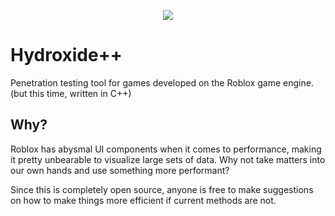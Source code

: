 <p align="center">
  <img src="https://cdn.discordapp.com/attachments/633472429917995038/722143730500501534/Hydroxide_Logo.png"/>
</p>

# Hydroxide++
Penetration testing tool for games developed on the Roblox game engine. (but this time, written in C++)

## Why?
Roblox has abysmal UI components when it comes to performance, making it pretty unbearable to visualize large sets of data. Why not take matters into our own hands and use something more performant?

Since this is completely open source, anyone is free to make suggestions on how to make things more efficient if current methods are not.
